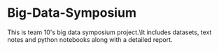 # Big-Data-Symposium
This is team 10's big data symposium project.\It includes datasets, text notes and python notebooks along with a detailed report. 

